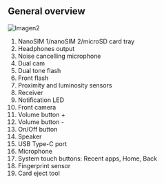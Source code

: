 ## General overview

![Imagen2](http://static.energysistem.com/images/manuals/42436/58d2ad858107d.jpg)

1. NanoSIM 1/nanoSIM 2/microSD card tray
2. Headphones output
3. Noise cancelling microphone
4. Dual cam
5. Dual tone flash
6. Front flash
7. Proximity and luminosity sensors
8. Receiver
9. Notification LED
10. Front camera
11. Volume button +
12. Volume button -
13. On/Off button
14. Speaker
15. USB Type-C port
16. Microphone
17. System touch buttons: Recent apps, Home, Back
18. Fingerprint sensor
19. Card eject tool



